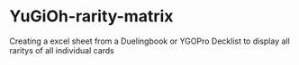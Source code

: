 # YuGiOh-rarity-matrix
Creating a excel sheet from a Duelingbook or YGOPro Decklist to display all raritys of all individual cards
